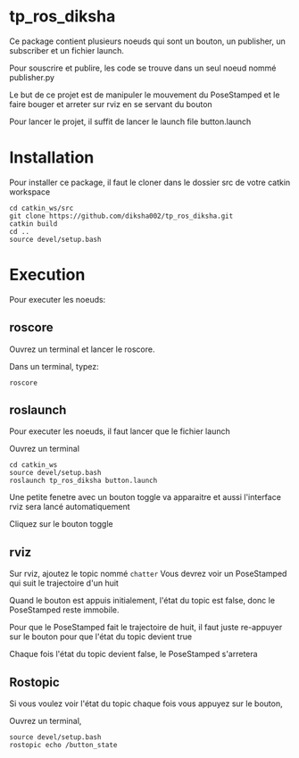 # tp_ros_diksha
Ce package contient plusieurs noeuds qui sont un bouton, un publisher, un subscriber et un fichier launch.

Pour souscrire et publire, les code se trouve dans un seul noeud nommé publisher.py

Le but de ce projet est de manipuler le mouvement du PoseStamped et le faire bouger et arreter sur rviz en se servant du bouton

Pour lancer le projet, il suffit de lancer le launch file button.launch

# Installation
Pour installer ce package, il faut le cloner dans le dossier src de votre catkin workspace
```
cd catkin_ws/src
git clone https://github.com/diksha002/tp_ros_diksha.git
catkin build
cd ..
source devel/setup.bash
```
# Execution
Pour executer les noeuds:

## roscore
Ouvrez un terminal et lancer le roscore.

Dans un terminal, typez:
```
roscore
```

## roslaunch
Pour executer les noeuds, il faut lancer que le fichier launch

Ouvrez un terminal
```
cd catkin_ws
source devel/setup.bash
roslaunch tp_ros_diksha button.launch
```

Une petite fenetre avec un bouton toggle va apparaitre et aussi l'interface rviz sera lancé automatiquement

Cliquez sur le bouton toggle

## rviz
Sur rviz, ajoutez le topic nommé `chatter`
Vous devrez voir un PoseStamped qui suit le trajectoire d'un huit

Quand le bouton est appuis initialement, l'état du topic est false, donc le PoseStamped reste immobile.

Pour que le PoseStamped fait le trajectoire de huit, il faut juste re-appuyer sur le bouton pour que l'état du topic devient true

Chaque fois l'état du topic devient false, le PoseStamped s'arretera

## Rostopic
Si vous voulez voir l'état du topic chaque fois vous appuyez sur le bouton, 

Ouvrez un terminal,
```
source devel/setup.bash
rostopic echo /button_state
```

